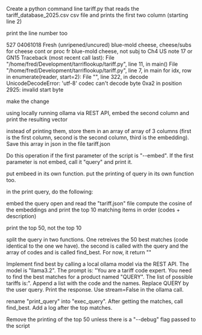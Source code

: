 Create a python command line tariff.py that reads the tariff_database_2025.csv csv file and prints the first two column (starting line 2)

print the line number too

527 04061018 Fresh (unripened/uncured) blue-mold cheese, cheese/subs for cheese cont or proc fr blue-mold cheese, not subj to Ch4 US note 17 or GN15
Traceback (most recent call last):
File "/home/fred/Development/tarriflookup/tariff.py", line 11, in <module>
main()
File "/home/fred/Development/tarriflookup/tariff.py", line 7, in main
for idx, row in enumerate(reader, start=2):
File "<frozen codecs>", line 322, in decode
UnicodeDecodeError: 'utf-8' codec can't decode byte 0xa2 in position 2925: invalid start byte


make the change

using locally running ollama via REST API, embed the second column and print the resulting vector

instead of printing them, store them in an array of array of 3 columns (first is the first column, second is the second column, third is the embedding). Save this array in json in the file tariff.json

Do this operation if the first parameter of the script is "--embed".
If the first parameter is not embed, call it "query" and print it.

put embeed in its own function. put the printing of query in its own function too.

in the print query, do the following:

embed the query
open and read the "tariff.json" file
compute the cosine of the embeddings and print the top 10 matching items in order (codes + description)

print the top 50, not the top 10


split the query in two functions. One retreives the 50 best matches (code identical to the one we have). the second is called with the query and the array of codes and is called find_best. For now, it return ""

Implement find best by calling a local ollama model via the REST API. The model is "llama3.2". The prompt is: "You are a tariff code expert. You need to find the best matches for a product named "QUERY". The list of possible tariffs is:". Append a list with the code and the names. Replace QUERY by the user query. Print the response. Use stream=False in the ollama call.

rename "print_query" into "exec_query". After getting the matches, call find_best. Add a log after the top matches.

Remove the printing of the top 50 unless there is a "--debug" flag passed to the script

